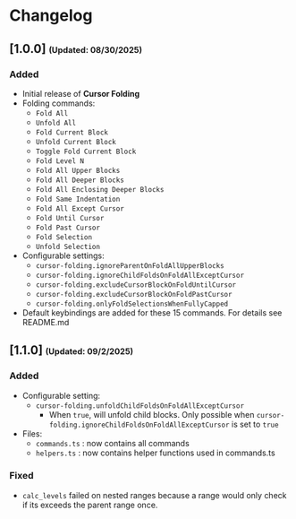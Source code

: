 # Changelog

## **[1.0.0]** <small><small>(Updated: 08/30/2025)</small></small>
### Added
- Initial release of  **Cursor Folding**
- Folding commands:
  - `Fold All`
  - `Unfold All`
  - `Fold Current Block`
  - `Unfold Current Block`
  - `Toggle Fold Current Block`
  - `Fold Level N` 
  - `Fold All Upper Blocks` 
  - `Fold All Deeper Blocks`
  - `Fold All Enclosing Deeper Blocks`
  - `Fold Same Indentation` 
  - `Fold All Except Cursor`
  - `Fold Until Cursor` 
  - `Fold Past Cursor`
  - `Fold Selection`
  - `Unfold Selection`
- Configurable settings:
  - `cursor-folding.ignoreParentOnFoldAllUpperBlocks`
  - `cursor-folding.ignoreChildFoldsOnFoldAllExceptCursor`
  - `cursor-folding.excludeCursorBlockOnFoldUntilCursor`
  - `cursor-folding.excludeCursorBlockOnFoldPastCursor`
  - `cursor-folding.onlyFoldSelectionsWhenFullyCapped`
- Default keybindings are added for these 15 commands. For details see README.md
## **[1.1.0]** <small><small>(Updated: 09/2/2025)</small></small>
### Added
- Configurable setting:
  - `cursor-folding.unfoldChildFoldsOnFoldAllExceptCursor`
    - When `true`, will unfold child blocks. Only possible when `cursor-folding.ignoreChildFoldsOnFoldAllExceptCursor` is set to `true`
- Files:
  - `commands.ts` : now contains all commands
  - `helpers.ts` : now contains helper functions used in commands.ts
### Fixed
  - `calc_levels` failed on nested ranges because a range would only check if its exceeds the parent range once.

